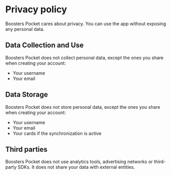 # Privacy policy

Boosters Pocket cares about privacy. You can use the app without exposing any personal data.

## Data Collection and Use

Boosters Pocket does not collect personal data, except the ones you share when creating your account:

- Your username
- Your email

## Data Storage

Boosters Pocket does not store personal data, except the ones you share when creating your account:

- Your username
- Your email
- Your cards if the synchronization is active

## Third parties

Boosters Pocket does not use analytics tools, advertising networks or third-party SDKs. It does not share your data with external entities.
